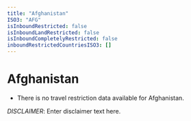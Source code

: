 ```yaml
---
title: "Afghanistan"
ISO3: "AFG"
isInboundRestricted: false
isInboundLandRestricted: false
isInboundCompletelyRestricted: false
inboundRestrictedCountriesISO3: []
---
```


# Afghanistan

* There is no travel restriction data available for Afghanistan.

*DISCLAIMER*: Enter disclaimer text here.
